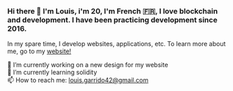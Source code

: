 ### Hi there 👋 I'm Louis, i'm 20, I'm French 🇫🇷, I love blockchain and development. I have been practicing development since 2016. 
In my spare time, I develop websites, applications, etc.
To learn more about me, go to my <a href="https://louisgarrido.fr">website!</a>


🔭 I’m currently working on a new design for my website<br>
🌱 I’m currently learning solidity <br>
📫 How to reach me: louis.garrido42@gmail.com
<!--
**LouisHNX/LouisHnx** is a ✨ _special_ ✨ repository because its `README.md` (this file) appears on your GitHub profile.

Here are some ideas to get you started:

- 
- 🌱 I’m currently learning ...
- 👯 I’m looking to collaborate on ...
- 🤔 I’m looking for help with ...
- 💬 Ask me about ...
- 
- 😄 Pronouns: ...
- ⚡ Fun fact: ...
-->
